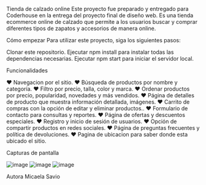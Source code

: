 Tienda de calzado online 
Este proyecto fue preparado y entregado para Coderhouse en la entrega del proyecto final de diseño web. Es una tienda ecommerce online de calzado que permite a los usuarios buscar y comprar diferentes tipos de zapatos y accesorios de manera online.

Cómo empezar
Para utilizar este proyecto, siga los siguientes pasos:

Clonar este repositorio.
Ejecutar npm install para instalar todas las dependencias necesarias.
Ejecutar npm start para iniciar el servidor local.


Funcionalidades

♥ Navegacion por el sitio.
♥ Búsqueda de productos por nombre y categoría.
♥ Filtro por precio, talla, color y marca.
♥ Ordenar productos por precio, popularidad, novedades y más vendidos.
♥ Página de detalles de producto que muestra información detallada, imágenes.
♥ Carrito de compras con la opción de editar y eliminar productos..
♥ Formulario de contacto para consultas y reportes.
♥ Página de ofertas y descuentos especiales.
♥ Registro y inicio de sesión de usuarios.
♥ Opción de compartir productos en redes sociales.
♥ Página de preguntas frecuentes y política de devoluciones.
♥ Pagina de ubicacion para saber donde esta ubicado el sitio.

Capturas de pantalla

![image](https://user-images.githubusercontent.com/126842507/229255706-a57aac88-6e63-4549-9890-f113277aa2c0.png)
![image](https://user-images.githubusercontent.com/126842507/229255731-eb281b58-f077-4244-83c1-1ed87568f6c5.png)
![image](https://user-images.githubusercontent.com/126842507/229255797-9b49a608-0e56-4970-9edd-be25fc594c73.png)





Autora
Micaela Savio
